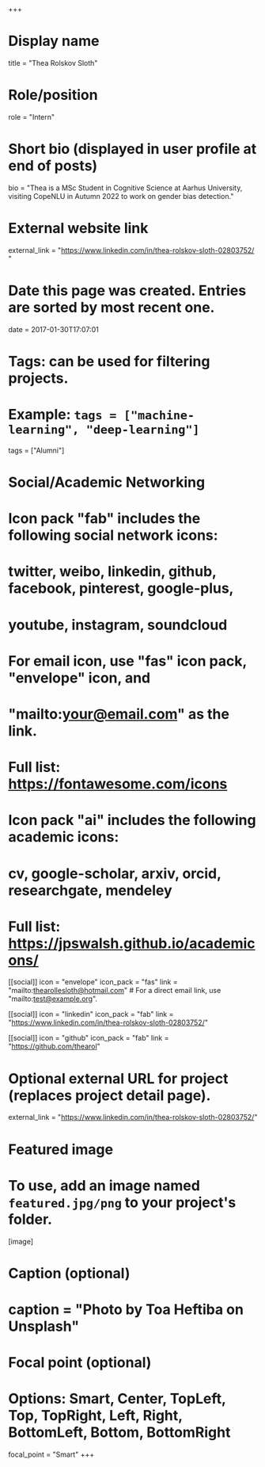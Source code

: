 +++
# Display name
title = "Thea Rolskov Sloth"

# Role/position
role = "Intern"

# Short bio (displayed in user profile at end of posts)
bio = "Thea is a MSc Student in Cognitive Science at Aarhus University, visiting CopeNLU in Autumn 2022 to work on gender bias detection."

# External website link
external_link = "https://www.linkedin.com/in/thea-rolskov-sloth-02803752/ "

# Date this page was created. Entries are sorted by most recent one.
date = 2017-01-30T17:07:01

# Tags: can be used for filtering projects.
# Example: `tags = ["machine-learning", "deep-learning"]`
tags = ["Alumni"]

# Social/Academic Networking
#
# Icon pack "fab" includes the following social network icons:
#
#   twitter, weibo, linkedin, github, facebook, pinterest, google-plus,
#   youtube, instagram, soundcloud
#
#   For email icon, use "fas" icon pack, "envelope" icon, and
#   "mailto:your@email.com" as the link.
#
#   Full list: https://fontawesome.com/icons
#
# Icon pack "ai" includes the following academic icons:
#
#   cv, google-scholar, arxiv, orcid, researchgate, mendeley
#
#   Full list: https://jpswalsh.github.io/academicons/

[[social]]
icon = "envelope"
icon_pack = "fas"
link = "mailto:thearollesloth@hotmail.com"  # For a direct email link, use "mailto:test@example.org".

[[social]]
icon = "linkedin"
icon_pack = "fab"
link = "https://www.linkedin.com/in/thea-rolskov-sloth-02803752/"

[[social]]
icon = "github"
icon_pack = "fab"
link = "https://github.com/thearol"


# Optional external URL for project (replaces project detail page).
external_link = "https://www.linkedin.com/in/thea-rolskov-sloth-02803752/"

# Featured image
# To use, add an image named `featured.jpg/png` to your project's folder. 
[image]
  # Caption (optional)
  # caption = "Photo by Toa Heftiba on Unsplash"

  # Focal point (optional)
  # Options: Smart, Center, TopLeft, Top, TopRight, Left, Right, BottomLeft, Bottom, BottomRight
  focal_point = "Smart"
+++

